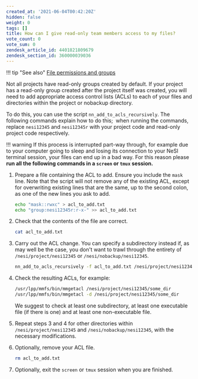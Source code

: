 ```yaml
---
created_at: '2021-06-04T00:42:20Z'
hidden: false
weight: 0
tags: []
title: How can I give read-only team members access to my files?
vote_count: 0
vote_sum: 0
zendesk_article_id: 4401821809679
zendesk_section_id: 360000039036
---
```


!!! tip "See also"
     [File permissions and
     groups](../../Storage/File_Systems_and_Quotas/File_permissions_and_groups.md)

Not all projects have read-only groups created by default. If your
project has a read-only group created after the project itself was
created, you will need to add appropriate access control lists (ACLs) to
each of your files and directories within the project or nobackup
directory.

To do this, you can use the script `nn_add_to_acls_recursively`. The
following commands explain how to do this;  when running the commands,
replace `nesi12345` and `nesi12345r` with your project code and
read-only project code respectively.

!!! warning
     If this process is interrupted part-way through, for example due to
     your computer going to sleep and losing its connection to your NeSI
     terminal session, your files can end up in a bad way. For this reason
     please **run all the following commands in a `screen` or `tmux`
     session.**

1. Prepare a file containing the ACL to add. Ensure you include the
    `mask` line. Note that the script will not remove any of the
    existing ACL, except for overwriting existing lines that are the
    same, up to the second colon, as one of the new lines you ask to
    add.

    ```sh
    echo "mask::rwxc" > acl_to_add.txt
    echo "group:nesi12345r:r-x-" >> acl_to_add.txt
    ```

2. Check that the contents of the file are correct.

    ```sh
    cat acl_to_add.txt
    ```

3. Carry out the ACL change. You can specify a subdirectory instead if,
    as may well be the case, you don't want to trawl through the
    entirety of `/nesi/project/nesi12345` or `/nesi/nobackup/nesi12345`.

    ```sh
    nn_add_to_acls_recursively -f acl_to_add.txt /nesi/project/nesi12345
    ```

4. Check the resulting ACLs, for example:

    ```sh
    /usr/lpp/mmfs/bin/mmgetacl /nesi/project/nesi12345/some_dir
    /usr/lpp/mmfs/bin/mmgetacl -d /nesi/project/nesi12345/some_dir
    ```

    We suggest to check at least one subdirectory, at least one
    executable file (if there is one) and at least one non-executable
    file.

5. Repeat steps 3 and 4 for other directories within
    `/nesi/project/nesi12345` and `/nesi/nobackup/nesi12345`, with the
    necessary modifications.

6. Optionally, remove your ACL file.

    ```sh
    rm acl_to_add.txt
    ```

7. Optionally, exit the `screen` or `tmux` session when you are finished.
